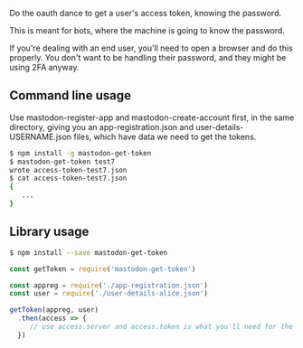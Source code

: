 Do the oauth dance to get a user's access token, knowing the password.

This is meant for bots, where the machine is going to know the password.

If you're dealing with an end user, you'll need to open a browser and
do this properly.  You don't want to be handling their password, and
they might be using 2FA anyway.

## Command line usage

Use mastodon-register-app and mastodon-create-account first, in the same directory, giving you an app-registration.json and user-details-USERNAME.json files, which have data we need to get the tokens.

```sh
$ npm install -g mastodon-get-token
$ mastodon-get-token test7
wrote access-token-test7.json
$ cat access-token-test7.json
{
   ...
}
```

## Library usage


```sh
$ npm install --save mastodon-get-token
```

```js
const getToken = require('mastodon-get-token')

const appreg = require('./app-registration.json')
const user = require('./user-details-alice.json')

getToken(appreg, user)
  .then(access => {
     // use access.server and access.token is what you'll need for the API
  })
```